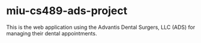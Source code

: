 # miu-cs489-ads-project
This is the web application using the Advantis Dental Surgers, LLC (ADS) for managing their dental appointments.
